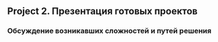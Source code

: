 ## Project 2. Презентация готовых проектов
### Обсуждение возникавших сложностей и путей решения




